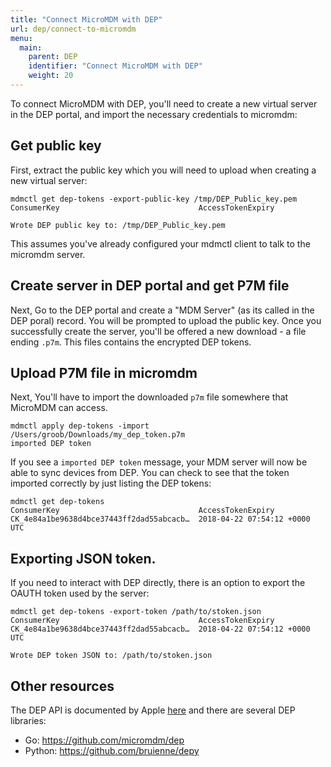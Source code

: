 ```yaml
---
title: "Connect MicroMDM with DEP"
url: dep/connect-to-micromdm
menu:
  main:
    parent: DEP
    identifier: "Connect MicroMDM with DEP"
    weight: 20
---
```


To connect MicroMDM with DEP, you'll need to create a new virtual server in the DEP portal, and import the necessary credentials to micromdm:

## Get public key

First, extract the public key which you will need to upload when creating a new virtual server:

```
mdmctl get dep-tokens -export-public-key /tmp/DEP_Public_key.pem
ConsumerKey                               AccessTokenExpiry

Wrote DEP public key to: /tmp/DEP_Public_key.pem
```

This assumes you've already configured your mdmctl client to talk to the micromdm server.

## Create server in DEP portal and get P7M file

Next, Go to the DEP portal and create a "MDM Server" (as its called in the DEP poral) record. You will be prompted to upload the public key. Once you successfully create the server, you'll be offered a new download - a file ending `.p7m`. This files contains the encrypted DEP tokens.

## Upload P7M file in micromdm

Next, You'll have to import the downloaded `p7m` file somewhere that MicroMDM can access. 

```
mdmctl apply dep-tokens -import /Users/groob/Downloads/my_dep_token.p7m
imported DEP token
```

If you see a `imported DEP token` message, your MDM server will now be able to sync devices from DEP.  You can check to see that the token imported correctly by just listing the DEP tokens:

```
mdmctl get dep-tokens
ConsumerKey                               AccessTokenExpiry
CK_4e84a1be9638d4bce37443ff2dad55abcacb…  2018-04-22 07:54:12 +0000 UTC
```

## Exporting JSON token. 

If you need to interact with DEP directly, there is an option to export the OAUTH token used by the server:
```
mdmctl get dep-tokens -export-token /path/to/stoken.json
ConsumerKey                               AccessTokenExpiry
CK_4e84a1be9638d4bce37443ff2dad55abcacb…  2018-04-22 07:54:12 +0000 UTC

Wrote DEP token JSON to: /path/to/stoken.json
```

## Other resources

The DEP API is documented by Apple [here](https://developer.apple.com/library/content/documentation/Miscellaneous/Reference/MobileDeviceManagementProtocolRef/4-Profile_Management/ProfileManagement.html#//apple_ref/doc/uid/TP40017387-CH7-SW68) and there are several DEP libraries: 

- Go: https://github.com/micromdm/dep
- Python: https://github.com/bruienne/depy